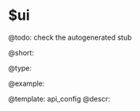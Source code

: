 $ui
=============

@todo:
	check the autogenerated stub


@short:
	

@type:

@example:

@template:	api_config
@descr:


